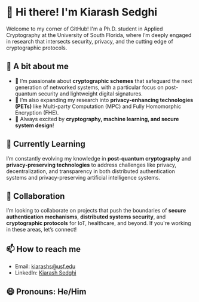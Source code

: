 # 👋 Hi there! I'm Kiarash Sedghi
Welcome to my corner of GitHub! I'm a Ph.D. student in Applied Cryptography at the University of South Florida, where I’m deeply engaged in research that intersects security, privacy, and the cutting edge of cryptographic protocols.

## 👀 A bit about me
- 🔐 I’m passionate about **cryptographic schemes** that safeguard the next generation of networked systems, with a particular focus on post-quantum security and lightweight digital signatures.
- 🤖 I’m also expanding my research into **privacy-enhancing technologies (PETs)** like Multi-party Computation (MPC) and Fully Homomorphic Encryption (FHE).
- 🧠 Always excited by **cryptography, machine learning, and secure system design**!

## 🌱 Currently Learning
I’m constantly evolving my knowledge in **post-quantum cryptography** and **privacy-preserving technologies** to address challenges like privacy, decentralization, and transparency in both distributed authentication systems and privacy-preserving artificial intelligence systems.

## 🤝 Collaboration
I’m looking to collaborate on projects that push the boundaries of **secure authentication mechanisms**, **distributed systems security**, and **cryptographic protocols** for IoT, healthcare, and beyond. If you're working in these areas, let’s connect!

## 📫 How to reach me
- Email: [kiarashs@usf.edu](mailto:kiarashs@usf.edu)
- LinkedIn: [Kiarash Sedghi](https://www.linkedin.com/in/kiarash-sedghi)

## 😄 Pronouns: He/Him
